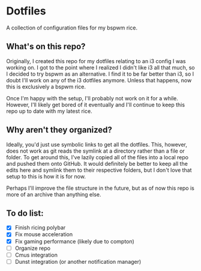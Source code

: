 # Dotfiles

A collection of configuration files for my bspwm rice.

## What's on this repo?

Originally, I created this repo for my dotfiles relating to an i3 config I was working on. I got to the point where I realized I didn't like i3 all that much, so I decided to try bspwm as an alternative. I find it to be far better than i3, so I doubt I'll work on any of the i3 dotfiles anymore. Unless that happens, now this is exclusively a bspwm rice.

Once I'm happy with the setup, I'll probably not work on it for a while. However, I'll likely get bored of it eventually and I'll continue to keep this repo up to date with my latest rice.

## Why aren't they organized?

Ideally, you'd just use symbolic links to get all the dotfiles. This, however, does not work as git reads the symlink at a directory rather than a file or folder. To get around this, I've lazily copied all of the files into a local repo and pushed them onto GitHub. It would definitely be better to keep all the edits here and symlink them to their respective folders, but I don't love that setup to this is how it is for now.

Perhaps I'll improve the file structure in the future, but as of now this repo is more of an archive than anything else.

## To do list:
- [X] Finish ricing polybar
- [X] Fix mouse acceleration
- [X] Fix gaming performance (likely due to compton)
- [ ] Organize repo 
- [ ] Cmus integration
- [ ] Dunst integration (or another notification manager)
